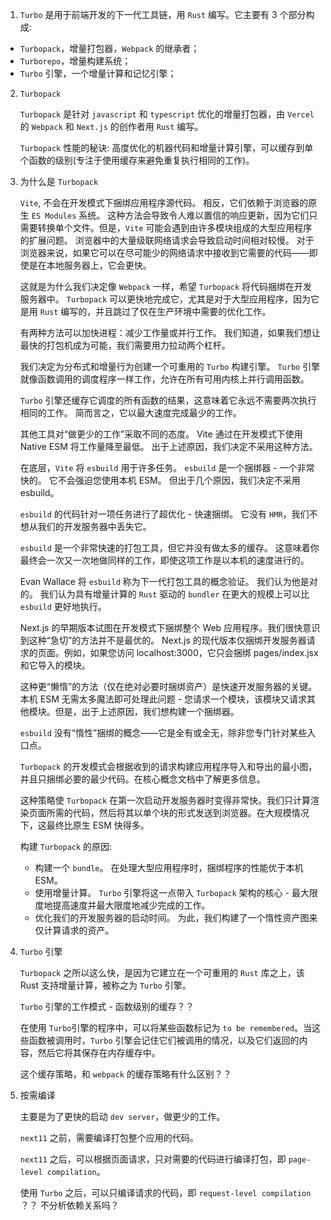 1. `Turbo` 是用于前端开发的下一代工具链，用 `Rust` 编写。它主要有 3 个部分构成:
- `Turbopack`，增量打包器，`Webpack` 的继承者；
- `Turborepo`，增量构建系统；
- `Turbo` 引擎，一个增量计算和记忆引擎；

2. `Turbopack`

    `Turbopack` 是针对 `javascript` 和 `typescript` 优化的增量打包器，由 `Vercel` 的 `Webpack` 和 `Next.js` 的创作者用 `Rust` 编写。

    `Turbopack` 性能的秘诀: 高度优化的机器代码和增量计算引擎，可以缓存到单个函数的级别(专注于使用缓存来避免重复执行相同的工作)。

3. 为什么是 `Turbopack`

    `Vite`, 不会在开发模式下捆绑应用程序源代码。 相反，它们依赖于浏览器的原生 `ES Modules` 系统。 这种方法会导致令人难以置信的响应更新，因为它们只需要转换单个文件。但是，`Vite` 可能会遇到由许多模块组成的大型应用程序的扩展问题。 浏览器中的大量级联网络请求会导致启动时间相对较慢。 对于浏览器来说，如果它可以在尽可能少的网络请求中接收到它需要的代码——即使是在本地服务器上，它会更快。

    这就是为什么我们决定像 `Webpack` 一样，希望 `Turbopack` 将代码捆绑在开发服务器中。 `Turbopack` 可以更快地完成它，尤其是对于大型应用程序，因为它是用 `Rust` 编写的，并且跳过了仅在生产环境中需要的优化工作。

    有两种方法可以加快进程：减少工作量或并行工作。 我们知道，如果我们想让最快的打包机成为可能，我们需要用力拉动两个杠杆。

    我们决定为分布式和增量行为创建一个可重用的 `Turbo` 构建引擎。 `Turbo` 引擎就像函数调用的调度程序一样工作，允许在所有可用内核上并行调用函数。

    `Turbo` 引擎还缓存它调度的所有函数的结果，这意味着它永远不需要两次执行相同的工作。 简而言之，它以最大速度完成最少的工作。

    其他工具对“做更少的工作”采取不同的态度。 Vite 通过在开发模式下使用 Native ESM 将工作量降至最低。 出于上述原因，我们决定不采用这种方法。

    在底层，`Vite` 将 `esbuild` 用于许多任务。 `esbuild` 是一个捆绑器 - 一个非常快的。 它不会强迫您使用本机 ESM。 但出于几个原因，我们决定不采用 esbuild。

    `esbuild` 的代码针对一项任务进行了超优化 - 快速捆绑。 它没有 `HMR`，我们不想从我们的开发服务器中丢失它。

    `esbuild` 是一个非常快速的打包工具，但它并没有做太多的缓存。 这意味着你最终会一次又一次地做同样的工作，即使这项工作是以本机的速度进行的。

    Evan Wallace 将 `esbuild` 称为下一代打包工具的概念验证。 我们认为他是对的。 我们认为具有增量计算的 `Rust` 驱动的 `bundler` 在更大的规模上可以比 `esbuild` 更好地执行。

    Next.js 的早期版本试图在开发模式下捆绑整个 Web 应用程序。我们很快意识到这种“急切”的方法并不是最优的。 Next.js 的现代版本仅捆绑开发服务器请求的页面。例如，如果您访问 localhost:3000，它只会捆绑 pages/index.jsx 和它导入的模块。

    这种更“懒惰”的方法（仅在绝对必要时捆绑资产）是快速开发服务器的关键。本机 ESM 无需太多魔法即可处理此问题 - 您请求一个模块，该模块又请求其他模块。但是，出于上述原因，我们想构建一个捆绑器。

    `esbuild` 没有“惰性”捆绑的概念——它是全有或全无，除非您专门针对某些入口点。

    `Turbopack` 的开发模式会根据收到的请求构建应用程序导入和导出的最小图，并且只捆绑必要的最少代码。在核心概念文档中了解更多信息。

    这种策略使 `Turbopack` 在第一次启动开发服务器时变得非常快。我们只计算渲染页面所需的代码，然后将其以单个块的形式发送到浏览器。在大规模情况下，这最终比原生 ESM 快得多。

    构建 `Turbopack` 的原因:
    - 构建一个 `bundle`。 在处理大型应用程序时，捆绑程序的性能优于本机 ESM。
    - 使用增量计算。 `Turbo` 引擎将这一点带入 `Turbopack` 架构的核心 - 最大限度地提高速度并最大限度地减少完成的工作。
    - 优化我们的开发服务器的启动时间。 为此，我们构建了一个惰性资产图来仅计算请求的资产。


4. `Turbo` 引擎

    `Turbopack` 之所以这么快，是因为它建立在一个可重用的 `Rust` 库之上，该 Rust 支持增量计算，被称之为 `Turbo` 引擎。

    `Turbo` 引擎的工作模式 - 函数级别的缓存？？

    在使用 `Turbo`引擎的程序中，可以将某些函数标记为 `to be remembered`。当这些函数被调用时，`Turbo` 引擎会记住它们被调用的情况，以及它们返回的内容，然后它将其保存在内存缓存中。

    这个缓存策略，和 `webpack` 的缓存策略有什么区别？？

5. 按需编译

    主要是为了更快的启动 `dev server`，做更少的工作。

    `next11` 之前，需要编译打包整个应用的代码。

    `next11` 之后，可以根据页面请求，只对需要的代码进行编译打包，即 `page-level compilation`。

    使用 `Turbo` 之后，可以只编译请求的代码，即 `request-level compilation` ？？ 不分析依赖关系吗？












